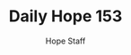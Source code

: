 ---
image: /assets/img/daily-hope-default-artwork.png
title: Daily Hope 153
number: 153
categories:
  - Daily Hope
author: Hope Staff
notes: Daily Hope 153
embed: >-
  <iframe style="border-radius:12px" src="https://open.spotify.com/embed/episode/2vwGSDVcwgrWZfRGMJBWZm?utm_source=generator" width="100%" height="352" frameBorder="0" allowfullscreen="" allow="autoplay; clipboard-write; encrypted-media; fullscreen; picture-in-picture" loading="lazy"></iframe>
---
